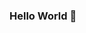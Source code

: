 ### Hello World 👋

<!--
**jahnp-coding/jahnp-coding** is a ✨ _special_ ✨ repository because its `README.md` (this file) appears on your GitHub profile.

Here are some ideas to get you started:


- think green ...
- think different...
- ... need Coffee
- 🤔 ...

-->
